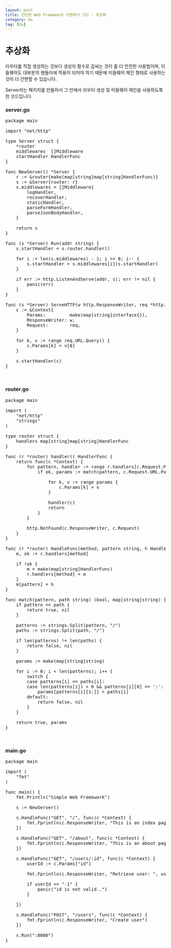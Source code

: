 ```yaml
---
layout: post
title: 간단한 Web Framework 구현하기 (5) - 추상화
category: Go
tag: [Go]
---
```

# 추상화

라우터를 직접 생성하는 것보다 생성자 함수로 감싸는 것이 좀 더 안전한 사용법이며, 미들웨어도 대부분의 핸들러에 적용이 되어야 하기 때문에 미들웨어 체인 형태로 사용하는 것이 더 간편할 수 있습니다.

Server라는 패키지를 만들어서 그 안에서 라우터 생성 및 미들웨어 체인을 사용하도록 한 코드입니다.

### server.go

<pre class="prettyprint">
package main

import "net/http"

type Server struct {
	*router
	middlewares  []Middleware
	startHandler HandlerFunc
}

func NewServer() *Server {
	r := &router{make(map[string]map[string]HandlerFunc)}
	s := &Server{router: r}
	s.middlewares = []Middleware{
		logHandler,
		recoverHandler,
		staticHandler,
		parseFormHandler,
		parseJsonBodyHandler,
	}

	return s
}

func (s *Server) Run(addr string) {
	s.startHandler = s.router.handler()

	for i := len(s.middlewares) - 1; i >= 0; i-- {
		s.startHandler = s.middlewares[i](s.startHandler)
	}

	if err := http.ListenAndServe(addr, s); err != nil {
		panic(err)
	}
}

func (s *Server) ServeHTTP(w http.ResponseWriter, req *http.Request) {
	c := &Context{
		Params:         make(map[string]interface{}),
		ResponseWriter: w,
		Request:        req,
	}

	for k, v := range req.URL.Query() {
		c.Params[k] = v[0]
	}

	s.startHandler(c)
}
</pre>

<br>

### router.go

<pre class="prettyprint">
package main

import (
	"net/http"
	"strings"
)

type router struct {
	handlers map[string]map[string]HandlerFunc
}

func (r *router) handler() HandlerFunc {
	return func(c *Context) {
		for pattern, handler := range r.handlers[c.Request.Method] {
			if ok, params := match(pattern, c.Request.URL.Path); ok {

				for k, v := range params {
					c.Params[k] = v
				}

				handler(c)
				return
			}
		}

		http.NotFound(c.ResponseWriter, c.Request)
	}
}

func (r *router) HandleFunc(method, pattern string, h HandlerFunc) {
	m, ok := r.handlers[method]

	if !ok {
		m = make(map[string]HandlerFunc)
		r.handlers[method] = m
	}
	m[pattern] = h
}

func match(pattern, path string) (bool, map[string]string) {
	if pattern == path {
		return true, nil
	}

	patterns := strings.Split(pattern, "/")
	paths := strings.Split(path, "/")

	if len(patterns) != len(paths) {
		return false, nil
	}

	params := make(map[string]string)

	for i := 0; i < len(patterns); i++ {
		switch {
		case patterns[i] == paths[i]:
		case len(patterns[i]) > 0 && patterns[i][0] == ':':
			params[patterns[i][1:]] = paths[i]
		default:
			return false, nil
		}
	}

	return true, params
}
</pre>

<br>

### main.go

<pre class="prettyprint">
package main

import (
	"fmt"
)

func main() {
	fmt.Println("Simple Web Framework")

	s := NewServer()

	s.HandleFunc("GET", "/", func(c *Context) {
		fmt.Fprintln(c.ResponseWriter, "This is an index page.")
	})

	s.HandleFunc("GET", "/about", func(c *Context) {
		fmt.Fprintln(c.ResponseWriter, "This is an about page.")
	})

	s.HandleFunc("GET", "/users/:id", func(c *Context) {
		userId := c.Params["id"]

		fmt.Fprintln(c.ResponseWriter, "Retrieve user: ", userId)

		if userId == "-1" {
			panic("id is not valid..")
		}

	})

	s.HandleFunc("POST", "/users", func(c *Context) {
		fmt.Fprintln(c.ResponseWriter, "Create user")
	})

	s.Run(":8080")
}
</pre>